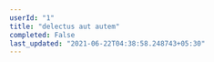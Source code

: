 ```yaml
---
userId: "1"
title: "delectus aut autem"
completed: False
last_updated: "2021-06-22T04:38:58.248743+05:30"
---
```

